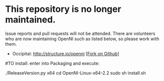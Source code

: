 # This repository is no longer maintained.

Issue reports and pull requests will not be attended.
There are volunteers who are now maintaining OpenNI such as listed below, so please work with them.

* Occipital: http://structure.io/openni [[Fork on Github](https://github.com/occipital/openni2)]



#TO install:
enter into Packaging and execute:

./ReleaseVersion.py x64
cd OpenNI-Linux-x64-2.2
sudo sh install.sh
